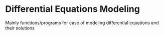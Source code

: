 # Differential Equations Modeling

Mainly functions/programs for ease of modeling differential equations and their solutions
